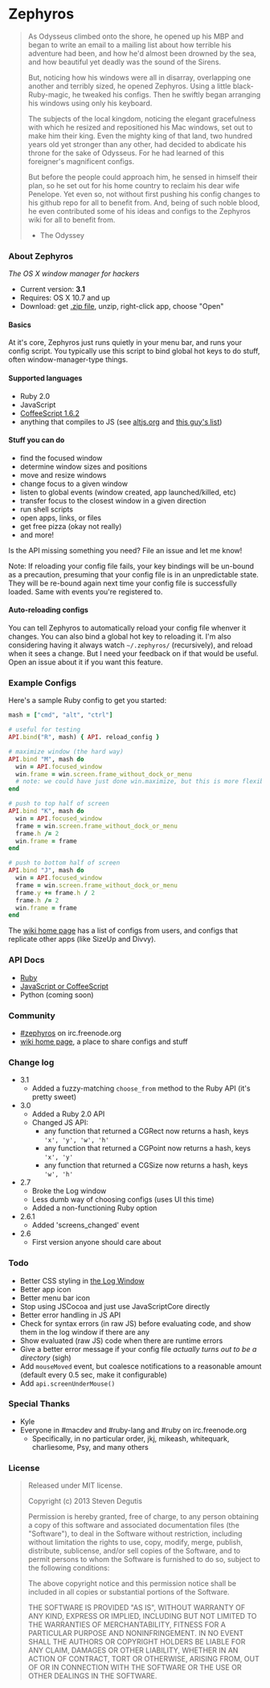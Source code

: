 # Zephyros

> As Odysseus climbed onto the shore, he opened up his MBP and began to write an email to a mailing list about how terrible his adventure had been, and how he'd almost been drowned by the sea, and how beautiful yet deadly was the sound of the Sirens.
>
> But, noticing how his windows were all in disarray, overlapping one another and terribly sized, he opened Zephyros. Using a little black-Ruby-magic, he tweaked his configs. Then he swiftly began arranging his windows using only his keyboard.
>
> The subjects of the local kingdom, noticing the elegant gracefulness with which he resized and repositioned his Mac windows, set out to make him their king. Even the mighty king of that land, two hundred years old yet stronger than any other, had decided to abdicate his throne for the sake of Odysseus. For he had learned of this foreigner's magnificent configs.
>
> But before the people could approach him, he sensed in himself their plan, so he set out for his home country to reclaim his dear wife Penelope. Yet even so, not without first pushing his config changes to his github repo for all to benefit from. And, being of such noble blood, he even contributed some of his ideas and configs to the Zephyros wiki for all to benefit from.
> - The Odyssey

### About Zephyros

*The OS X window manager for hackers*

* Current version: **3.1**
* Requires: OS X 10.7 and up
* Download: get [.zip file](https://raw.github.com/sdegutis/zephyros/master/Builds/Zephyros-LATEST.app.tar.gz), unzip, right-click app, choose "Open"

#### Basics

At it's core, Zephyros just runs quietly in your menu bar, and runs your config script. You typically use this script to bind global hot keys to do stuff, often window-manager-type things.

#### Supported languages

- Ruby 2.0
- JavaScript
- [CoffeeScript 1.6.2](http://coffeescript.org/)
- anything that compiles to JS (see [altjs.org](http://altjs.org/) and [this guy's list](https://github.com/jashkenas/coffee-script/wiki/List-of-languages-that-compile-to-JS))

#### Stuff you can do

- find the focused window
- determine window sizes and positions
- move and resize windows
- change focus to a given window
- listen to global events (window created, app launched/killed, etc)
- transfer focus to the closest window in a given direction
- run shell scripts
- open apps, links, or files
- get free pizza (okay not really)
- and more!

Is the API missing something you need? File an issue and let me know!

Note: If reloading your config file fails, your key bindings will be un-bound as a precaution, presuming that your config file is in an unpredictable state. They will be re-bound again next time your config file is successfully loaded. Same with events you're registered to.

#### Auto-reloading configs

You can tell Zephyros to automatically reload your config file whenver it changes. You can also bind a global hot key to reloading it. I'm also considering having it always watch `~/.zephyros/` (recursively), and reload when it sees a change. But I need your feedback on if that would be useful. Open an issue about it if you want this feature.

### Example Configs

Here's a sample Ruby config to get you started:

```ruby
mash = ["cmd", "alt", "ctrl"]

# useful for testing
API.bind("R", mash) { API. reload_config }

# maximize window (the hard way)
API.bind "M", mash do
  win = API.focused_window
  win.frame = win.screen.frame_without_dock_or_menu
  # note: we could have just done win.maximize, but this is more flexible
end

# push to top half of screen
API.bind "K", mash do
  win = API.focused_window
  frame = win.screen.frame_without_dock_or_menu
  frame.h /= 2
  win.frame = frame
end

# push to bottom half of screen
API.bind "J", mash do
  win = API.focused_window
  frame = win.screen.frame_without_dock_or_menu
  frame.y += frame.h / 2
  frame.h /= 2
  win.frame = frame
end
```

The [wiki home page](https://github.com/sdegutis/zephyros/wiki) has a list of configs from users, and configs that replicate other apps (like SizeUp and Divvy).

### API Docs

- [Ruby](Docs/RUBY_API.md)
- [JavaScript or CoffeeScript](Docs/JS_API.md)
- Python (coming soon)

### Community

- [#zephyros](irc://irc.freenode.org/#zephyros) on irc.freenode.org
- [wiki home page](https://github.com/sdegutis/zephyros/wiki), a place to share configs and stuff

### Change log

- 3.1
    - Added a fuzzy-matching `choose_from` method to the Ruby API (it's pretty sweet)
- 3.0
    - Added a Ruby 2.0 API
    - Changed JS API:
        - any function that returned a CGRect now returns a hash, keys `'x', 'y', 'w', 'h'`
        - any function that returned a CGPoint now returns a hash, keys `'x', 'y'`
        - any function that returned a CGSize now returns a hash, keys `'w', 'h'`
- 2.7
    - Broke the Log window
    - Less dumb way of choosing configs (uses UI this time)
    - Added a non-functioning Ruby option
- 2.6.1
    - Added 'screens_changed' event
- 2.6
    - First version anyone should care about

### Todo

* Better CSS styling in [the Log Window](Zephyros/logwindow.html)
* Better app icon
* Better menu bar icon
* Stop using JSCocoa and just use JavaScriptCore directly
* Better error handling in JS API
* Check for syntax errors (in raw JS) before evaluating code, and show them in the log window if there are any
* Show evaluated (raw JS) code when there are runtime errors
* Give a better error message if your config file *actually turns out to be a directory* (sigh)
* Add `mouseMoved` event, but coalesce notifications to a reasonable amount (default every 0.5 sec, make it configurable)
* Add `api.screenUnderMouse()`

### Special Thanks

- Kyle
- Everyone in #macdev and #ruby-lang and #ruby on irc.freenode.org
    - Specifically, in no particular order, jkj, mikeash, whitequark, charliesome, Psy, and many others

### License

> Released under MIT license.
>
> Copyright (c) 2013 Steven Degutis
>
> Permission is hereby granted, free of charge, to any person obtaining a copy
> of this software and associated documentation files (the "Software"), to deal
> in the Software without restriction, including without limitation the rights
> to use, copy, modify, merge, publish, distribute, sublicense, and/or sell
> copies of the Software, and to permit persons to whom the Software is
> furnished to do so, subject to the following conditions:
>
> The above copyright notice and this permission notice shall be included in
> all copies or substantial portions of the Software.
>
> THE SOFTWARE IS PROVIDED "AS IS", WITHOUT WARRANTY OF ANY KIND, EXPRESS OR
> IMPLIED, INCLUDING BUT NOT LIMITED TO THE WARRANTIES OF MERCHANTABILITY,
> FITNESS FOR A PARTICULAR PURPOSE AND NONINFRINGEMENT. IN NO EVENT SHALL THE
> AUTHORS OR COPYRIGHT HOLDERS BE LIABLE FOR ANY CLAIM, DAMAGES OR OTHER
> LIABILITY, WHETHER IN AN ACTION OF CONTRACT, TORT OR OTHERWISE, ARISING FROM,
> OUT OF OR IN CONNECTION WITH THE SOFTWARE OR THE USE OR OTHER DEALINGS IN
> THE SOFTWARE.
